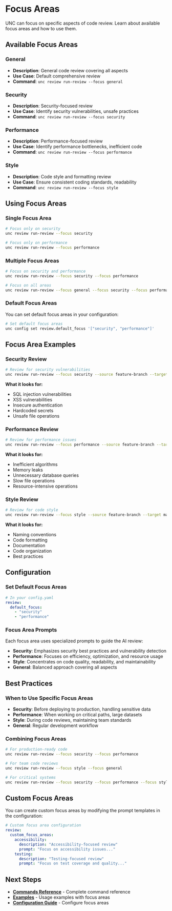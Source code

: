 # Focus Areas

UNC can focus on specific aspects of code review. Learn about available focus areas and how to use them.

## Available Focus Areas

### General
- **Description**: General code review covering all aspects
- **Use Case**: Default comprehensive review
- **Command**: `unc review run-review --focus general`

### Security
- **Description**: Security-focused review
- **Use Case**: Identify security vulnerabilities, unsafe practices
- **Command**: `unc review run-review --focus security`

### Performance
- **Description**: Performance-focused review
- **Use Case**: Identify performance bottlenecks, inefficient code
- **Command**: `unc review run-review --focus performance`

### Style
- **Description**: Code style and formatting review
- **Use Case**: Ensure consistent coding standards, readability
- **Command**: `unc review run-review --focus style`

## Using Focus Areas

### Single Focus Area
```bash
# Focus only on security
unc review run-review --focus security

# Focus only on performance
unc review run-review --focus performance
```

### Multiple Focus Areas
```bash
# Focus on security and performance
unc review run-review --focus security --focus performance

# Focus on all areas
unc review run-review --focus general --focus security --focus performance --focus style
```

### Default Focus Areas
You can set default focus areas in your configuration:

```bash
# Set default focus areas
unc config set review.default_focus '["security", "performance"]'
```

## Focus Area Examples

### Security Review
```bash
# Review for security vulnerabilities
unc review run-review --focus security --source feature-branch --target main
```

**What it looks for:**
- SQL injection vulnerabilities
- XSS vulnerabilities
- Insecure authentication
- Hardcoded secrets
- Unsafe file operations

### Performance Review
```bash
# Review for performance issues
unc review run-review --focus performance --source feature-branch --target main
```

**What it looks for:**
- Inefficient algorithms
- Memory leaks
- Unnecessary database queries
- Slow file operations
- Resource-intensive operations

### Style Review
```bash
# Review for code style
unc review run-review --focus style --source feature-branch --target main
```

**What it looks for:**
- Naming conventions
- Code formatting
- Documentation
- Code organization
- Best practices

## Configuration

### Set Default Focus Areas
```yaml
# In your config.yaml
review:
  default_focus:
    - "security"
    - "performance"
```

### Focus Area Prompts
Each focus area uses specialized prompts to guide the AI review:

- **Security**: Emphasizes security best practices and vulnerability detection
- **Performance**: Focuses on efficiency, optimization, and resource usage
- **Style**: Concentrates on code quality, readability, and maintainability
- **General**: Balanced approach covering all aspects

## Best Practices

### When to Use Specific Focus Areas
- **Security**: Before deploying to production, handling sensitive data
- **Performance**: When working on critical paths, large datasets
- **Style**: During code reviews, maintaining team standards
- **General**: Regular development workflow

### Combining Focus Areas
```bash
# For production-ready code
unc review run-review --focus security --focus performance

# For team code reviews
unc review run-review --focus style --focus general

# For critical systems
unc review run-review --focus security --focus performance --focus style
```

## Custom Focus Areas

You can create custom focus areas by modifying the prompt templates in the configuration:

```yaml
# Custom focus area configuration
review:
  custom_focus_areas:
    accessibility:
      description: "Accessibility-focused review"
      prompt: "Focus on accessibility issues..."
    testing:
      description: "Testing-focused review"
      prompt: "Focus on test coverage and quality..."
```

## Next Steps

- **[Commands Reference](commands.md)** - Complete command reference
- **[Examples](examples.md)** - Usage examples with focus areas
- **[Configuration Guide](configuration.md)** - Configure focus areas 